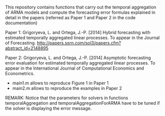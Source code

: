 This repository contains functions that carry out the temporal aggregation of ARMA models and compute the forecasting error formulas explained in detail in the papers (referred as Paper 1 and Paper 2 in the code documentation)

Paper 1: Grigoryeva, L. and Ortega, J.-P. [2014] Hybrid forecasting with estimated temporally aggregated linear processes. To appear in the Journal of Forecasting. http://papers.ssrn.com/sol3/papers.cfm?abstract_id=2148895

Paper 2: Grigoryeva, L. and Ortega, J.-P. [2014] Asymptotic forecasting error evaluation for estimated temporally aggregated linear processes. To appear in the International Journal of Computational Economics and Econometrics.

- main1.m allows to reproduce Figure 1 in Paper 1
- main2.m allows to reproduce the examples in Paper 2

REMARK: Notice that the parameters for solvers in functions temporalAggregation and temporalAggregationForARMA have to be tuned if the solver is displaying the error message. 

